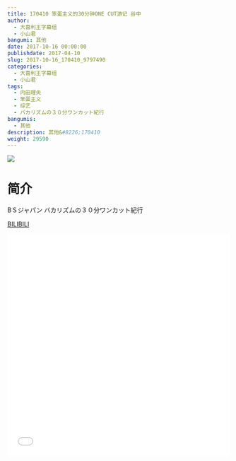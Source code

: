 ```yaml
---
title: 170410 笨蛋主义的30分钟ONE CUT游记 谷中
author: 
  - 大喜利王字幕组
  - 小山君
bangumi: 其他
date: 2017-10-16 00:00:00
publishdate: 2017-04-10
slug: 2017-10-16_170410_9797490
categories: 
  - 大喜利王字幕组
  - 小山君
tags: 
  - 内田理央
  - 笨蛋主义
  - 综艺
  - バカリズムの３０分ワンカット紀行
bangumis: 
  - 其他
description: 其他&#8226;170410
weight: 29590
---
```


![](https://i.imgur.com/hlBXuZG.jpg)

# 简介  
BＳジャパン
バカリズムの３０分ワンカット紀行

  [BILIBILI](https://www.bilibili.com/video/av9797490/)


  <iframe src="//www.bilibili.com/html/html5player.html?cid=16197773&aid=9797490" width="100%" height="500" frameborder="0" allowfullscreen="allowfullscreen"></iframe>

